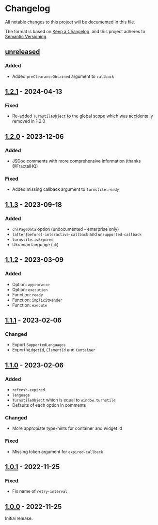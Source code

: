 # Changelog

All notable changes to this project will be documented in this file.

The format is based on [Keep a Changelog](https://keepachangelog.com/en/1.0.0/),
and this project adheres to
[Semantic Versioning](https://semver.org/spec/v2.0.0.html).

## [unreleased]

### Added

- Added `preClearanceObtained` argument to `callback`

## [1.2.1] - 2024-04-13

### Fixed

- Re-added `TurnstileObject` to the global scope which was accidentally removed
  in 1.2.0

## [1.2.0] - 2023-12-06

### Added

- JSDoc comments with more comprehensive information (thanks @FractalHQ)

### Fixed

- Added missing callback argument to `turnstile.ready`

## [1.1.3] - 2023-09-18

### Added

- `chlPageData` option (undocumented - enterprise only)
- `(after|before)-interactive-callback` and `unsupported-callback`
- `turnstile.isExpired`
- Ukranian language (`uk`)

## [1.1.2] - 2023-03-09

### Added

- Option: `appearance`
- Option: `execution`
- Function: `ready`
- Function: `implicitRender`
- Function: `execute`

## [1.1.1] - 2023-02-06

### Changed

- Export `SupportedLanguages`
- Export `WidgetId`, `ElementId` and `Container`

## [1.1.0] - 2023-02-06

### Added

- `refresh-expired`
- `language`
- `TurnstileObject` which is equal to `window.turnstile`
- Defaults of each option in comments

### Changed

- More appropiate type-hints for container and widget id

### Fixed

- Missing token argument for `expired-callback`

## [1.0.1] - 2022-11-25

### Fixed

- Fix name of `retry-interval`

## [1.0.0] - 2022-11-25

Initial release.

[unreleased]:
	https://github.com/Le0Developer/turnstile-types/compare/v1.2.1..1HEAD
[1.2.1]: https://github.com/Le0Developer/turnstile-types/releases/tag/v1.2.1
[1.2.0]: https://github.com/Le0Developer/turnstile-types/releases/tag/v1.2.0
[1.1.3]: https://github.com/Le0Developer/turnstile-types/releases/tag/v1.1.3
[1.1.2]: https://github.com/Le0Developer/turnstile-types/releases/tag/v1.1.2
[1.1.1]: https://github.com/Le0Developer/turnstile-types/releases/tag/v1.1.1
[1.1.0]: https://github.com/Le0Developer/turnstile-types/releases/tag/v1.1.0
[1.0.1]: https://github.com/Le0Developer/turnstile-types/releases/tag/v1.0.1
[1.0.0]: https://github.com/Le0Developer/turnstile-types/releases/tag/v1.0.0

